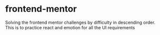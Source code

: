 # frontend-mentor

Solving the frontend mentor challenges by difficulty in descending order. This is to practice react and emotion for all the UI requirements